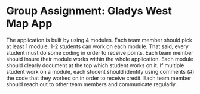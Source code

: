 # Group Assignment: Gladys West Map App 
 The application is built by using 4 modules.   Each team member should pick at least 1 module. 1-2 students can work on each module.  That said, every student must do some coding in order to receive points. Each team member should insure their module works within the whole application. Each module should clearly document at the top which student works on it. If multiple student work on a module, each student should identify using comments (#) the code that they worked on in order to receive credit. Each team member should reach out to other team members and communicate regularly.
